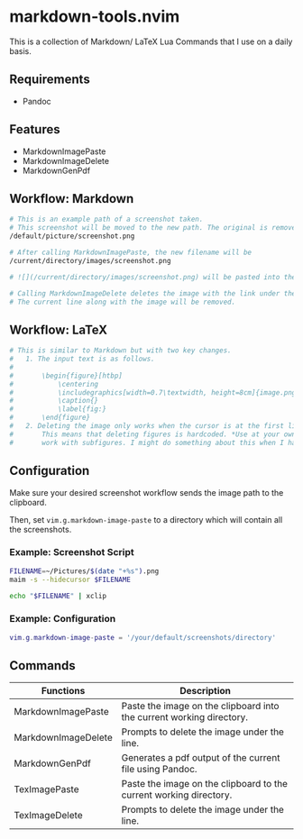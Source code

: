 # markdown-tools.nvim
This is a collection of Markdown/ LaTeX Lua Commands that I use on a daily basis.

## Requirements
- Pandoc

## Features
- MarkdownImagePaste
- MarkdownImageDelete
- MarkdownGenPdf

## Workflow: Markdown
```bash
# This is an example path of a screenshot taken.
# This screenshot will be moved to the new path. The original is removed.
/default/picture/screenshot.png

# After calling MarkdownImagePaste, the new filename will be
/current/directory/images/screenshot.png

# ![](/current/directory/images/screenshot.png) will be pasted into the current line.

# Calling MarkdownImageDelete deletes the image with the link under the current line.
# The current line along with the image will be removed.
```

## Workflow: LaTeX
```bash
# This is similar to Markdown but with two key changes.
#   1. The input text is as follows.
#
#       \begin{figure}[htbp]
#           \centering
#           \includegraphics[width=0.7\textwidth, height=8cm]{image.png}
#           \caption{}
#           \label{fig:}
#       \end{figure}
#   2. Deleting the image only works when the cursor is at the first line of the figure block. 
#       This means that deleting figures is hardcoded. *Use at your own risk*. It also does not
#       work with subfigures. I might do something about this when I have the time.
```

## Configuration
Make sure your desired screenshot workflow sends the image path to the clipboard.

Then, set `vim.g.markdown-image-paste` to a directory which will contain all the screenshots. 

### Example: Screenshot Script
```bash
FILENAME=~/Pictures/$(date "+%s").png
maim -s --hidecursor $FILENAME

echo "$FILENAME" | xclip
```

### Example: Configuration
```lua
vim.g.markdown-image-paste = '/your/default/screenshots/directory'

```

## Commands
Functions           | Description
--------------------| --------------------------------------------------------------------
MarkdownImagePaste  | Paste the image on the clipboard into the current working directory.
MarkdownImageDelete | Prompts to delete the image under the line.
MarkdownGenPdf      | Generates a pdf output of the current file using Pandoc.
TexImagePaste       | Paste the image on the clipboard to the current working directory.
TexImageDelete      | Prompts to delete the image under the line.

